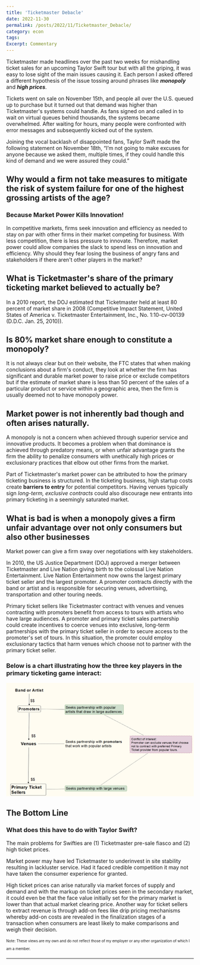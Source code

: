 ```yaml
---
title: 'Ticketmaster Debacle'
date: 2022-11-30
permalink: /posts/2022/11/Ticketmaster_Debacle/
category: econ
tags:
Excerpt: Commentary
---
```



Ticketmaster made headlines over the past two weeks for mishandling ticket sales for an upcoming Taylor Swift tour but with all the griping, it was easy to lose sight of the main issues causing it. Each person I asked offered a different hypothesis of the issue tossing around phrases like ***monopoly*** and ***high prices***. 

Tickets went on sale on November 15th, and people all over the U.S. queued up to purchase but it turned out that demand was higher than Ticketmaster's systems could handle. As fans signed on and called in to wait on virtual queues behind thousands, the systems became overwhelmed. After waiting for hours, many people were confronted with error messages and subsequently kicked out of the system. 

Joining the vocal backlash of disappointed fans, Taylor Swift made the following  statement on November 18th, “I’m not going to make excuses for anyone because we asked them, multiple times, if they could handle this kind of demand and we were assured they could.”


## Why would a firm not take measures to mitigate the risk of system failure for one of the highest grossing artists of the age? 
### Because Market Power Kills Innovation!
In competitive markets, firms seek innovation and efficiency as needed to stay on par with other firms in their market competing for business. With less competition, there is less pressure to innovate. Therefore, market power could allow companies the slack to spend less on innovation and efficiency. Why should they fear losing the business of angry fans and stakeholders if there aren't other players in the market? 


## What is Ticketmaster's share of the primary ticketing market believed to actually be? 
In a 2010 report, the DOJ estimated that Ticketmaster held at least 80 percent of market share in 2008 (Competitive Impact Statement, United States of America v. Ticketmaster Entertainment, Inc., No. 1:10-cv-00139 (D.D.C. Jan. 25, 2010)). 

## Is 80% market share enough to constitute a monopoly?
It is not always clear but on their website, the FTC states that when making conclusions about a firm's conduct, they look at whether the firm has significant and durable market power to raise price or exclude competitors but if the estimate of market share is less than 50 percent of the sales of a particular product or service within a geographic area, then the firm is usually deemed not to have monopoly power. 

## Market power is not inherently bad though and often arises naturally.
A monopoly is not a concern when achieved through superior service and innovative products. It becomes a problem when that dominance is achieved through predatory means, or when unfair advantage grants the firm the ability to penalize consumers with unethically high prices or exclusionary practices that elbow out other firms from the market. 

Part of Ticketmaster's market power can be attributed to how the primary ticketing business is structured. In the ticketing business, high startup costs create **barriers to entry** for potential competitors. Having venues typically sign *long-term, exclusive contracts* could  also discourage new entrants into primary ticketing in a seemingly saturated market. 

## What is bad is when a monopoly gives a firm unfair advantage over not only consumers but also other businesses
Market power can give a firm sway over negotiations with key stakeholders. 

In 2010, the US Justice Department (DOJ) approved a merger between Ticketmaster and Live Nation giving birth to the colossal Live Nation Entertainment. Live Nation Entertainment now owns the largest primary ticket seller and the largest promoter. A promoter contracts directly with the band or artist and is responsible for securing venues, advertising, transportation and other touring needs. 

Primary ticket sellers like Ticketmaster contract with venues and venues contracting with promoters benefit from access to tours with artists who have large audiences. A promoter and primary ticket sales partnership could create incentives to coerce venues into exclusive, long-term partnerships with the primary ticket seller in order to secure access to the promoter's set of tours. In this situation, the promoter could employ exclusionary tactics that harm venues which choose not to partner with the primary ticket seller. 

### Below is a chart illustrating how the three key players in the primary ticketing game interact:
![](/images/Ticketmaster_explained.png)


## The Bottom Line
### What does this have to do with Taylor Swift?
The main problems for Swifties are (1) Ticketmaster pre-sale fiasco and (2) high ticket prices. 

Market power may have led Ticketmaster to underinvest in site stability resulting in lackluster service. Had it faced credible competition it may not have taken the consumer experience for granted. 

High ticket prices can arise naturally via market forces of supply and demand and with the markup on ticket prices seen in the secondary market, it could even be that the face value initially set for the primary market is lower than that actual market clearing price. Another way for ticket sellers to extract revenue is through add-on fees like drip pricing mechanisms whereby add-on costs are revealed in the finalization stages of a transaction when consumers are least likely to make comparisons and weigh their decision.


<sub><sup>Note: These views are my own and do not reflect those of my employer or any other organization of which I am a member.</sup></sub>

------
